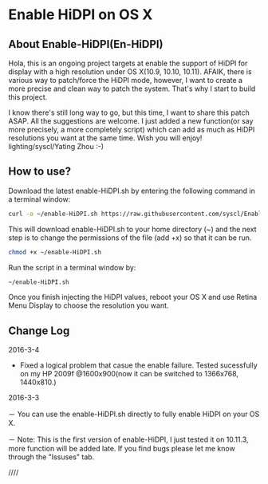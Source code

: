 Enable HiDPI on OS X
============

About Enable-HiDPI(En-HiDPI)
----------------
Hola, this is an ongoing project targets at enable the support of HiDPI for display with a high resolution under OS X(10.9, 10.10, 10.11). AFAIK, there is various way to patch/force the HiDPI mode, however, I want to create a more precise and clean way to patch the system. That's why I start to build this project. 

I know there's still long way to go, but this time, I want to share this patch ASAP. All the suggestions are welcome. I just added a new function(or say more precisely, a more completely script) which can add as much as HiDPI resolutions you want at the same time. Wish you will enjoy! lighting/syscl/Yating Zhou :-)

How to use?
----------------
Download the latest enable-HiDPI.sh by entering the following command in a terminal window:

``` sh
curl -o ~/enable-HiDPI.sh https://raw.githubusercontent.com/syscl/Enable-HiDPI-OSX/master/enable-HiDPI.sh
```


This will download enable-HiDPI.sh to your home directory (~) and the next step is to change the permissions of the file (add +x) so that it can be run.
 
``` sh
chmod +x ~/enable-HiDPI.sh
```


Run the script in a terminal window by:

``` sh
~/enable-HiDPI.sh
```

Once you finish injecting the HiDPI values, reboot your OS X and use Retina Menu Display to choose the resolution you want.

Change Log
----------------
2016-3-4

- Fixed a logical problem that casue the enable failure. Tested sucessfully on my HP 2009f @1600x900(now it can be switched to 1366x768, 1440x810.)

2016-3-3

－ You can use the enable-HiDPI.sh directly to fully enable HiDPI on your OS X.

－ Note: This is the first version of enable-HiDPI, I just tested it on 10.11.3, more function will be added late. If you find bugs please let me know through the "Issuses" tab.

////
